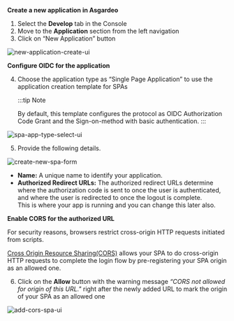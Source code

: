 **Create a new application in Asgardeo**

1. Select the **Develop** tab in the Console
2. Move to the **Application** section from the left navigation
3. Click on “New Application” button

<img :src="$withBase('/assets/img/guides/applications/create-new-app.png')" alt="new-application-create-ui">

**Configure OIDC for the application**

4. Choose the application type as “Single Page Application” to use the application creation template for SPAs

   :::tip Note

   By default, this template configures the protocol as OIDC Authorization Code Grant and the Sign-on-method with basic
   authentication.
   :::

<img :src="$withBase('/assets/img/guides/applications/select-app-type.png')" alt="spa-app-type-select-ui">

5. Provide the following details.

<img :src="$withBase('/assets/img/guides/applications/create-new-spa.png')" alt="create-new-spa-form">

- **Name:** A unique name to identify your application.
- **Authorized Redirect URLs:** The authorized redirect URLs determine where the authorization code is sent to once the
  user is authenticated, and where the user is redirected to once the logout is complete.
  <br>
  This is where your app is running and you can change this later also.

**Enable CORS for the authorized URL**

For security reasons, browsers restrict cross-origin HTTP requests initiated from scripts.

[Cross Origin Resource Sharing(CORS)](TODO:link-to-concept) allows your SPA to do cross-origin HTTP requests to complete
the login flow by pre-registering your SPA origin as an allowed one.

6. Click on the **Allow** button with the warning message *“CORS not allowed for origin of this URL."* right after the
   newly added URL to mark the origin of your SPA as an allowed one

<img :src="$withBase('/assets/img/guides/applications/add-cors-spa.png')" alt="add-cors-spa-ui">
